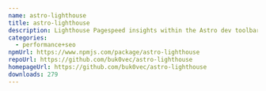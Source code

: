 ```yaml
---
name: astro-lighthouse
title: astro-lighthouse
description: Lighthouse Pagespeed insights within the Astro dev toolbar
categories:
  - performance+seo
npmUrl: https://www.npmjs.com/package/astro-lighthouse
repoUrl: https://github.com/buk0vec/astro-lighthouse
homepageUrl: https://github.com/buk0vec/astro-lighthouse
downloads: 279
---
```

